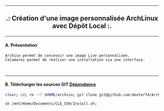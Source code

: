 ----------------------------------------------------------------------------------------------------------------------------------------------------------
<h2><b><p align='center'> .: Création d'une image personnalisée ArchLinux avec Dépôt Local :.</b></h2>

----------------------------------------------------------------------------------------------------------------------------------------------------------
#### A. Présentation
```
Archiso permet de concevoir une image Live personnalisée.
Calamares permet de réaliser une installation via une interface.
```

<br />

----------------------------------------------------------------------------------------------------------------------------------------------------------
#### B. Télécharger les sources GIT [Dépendance](https://github.com/dexter74/Archiso/blob/main/V3/XX.Dependance.MD)
```bash
clear; cd; rm -rf $HOME/archiso; git clone git@github.com:dexter74/Archiso.git $HOME/archiso 2>/dev/null; cd $HOME/archiso/V3; sh test.sh;
```

```
sh /mnt/Home/Documents/CLE_SSH/Install.sh;
```
